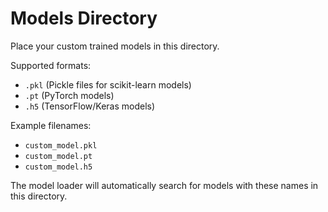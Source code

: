 # Models Directory

Place your custom trained models in this directory.

Supported formats:

- `.pkl` (Pickle files for scikit-learn models)
- `.pt` (PyTorch models)
- `.h5` (TensorFlow/Keras models)

Example filenames:

- `custom_model.pkl`
- `custom_model.pt`
- `custom_model.h5`

The model loader will automatically search for models with these names in this directory.
